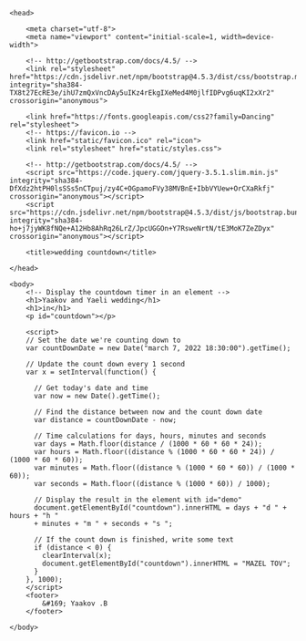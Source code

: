 <html lang="en">

    <head>

        <meta charset="utf-8">
        <meta name="viewport" content="initial-scale=1, width=device-width">

        <!-- http://getbootstrap.com/docs/4.5/ -->
        <link rel="stylesheet" href="https://cdn.jsdelivr.net/npm/bootstrap@4.5.3/dist/css/bootstrap.min.css" integrity="sha384-TX8t27EcRE3e/ihU7zmQxVncDAy5uIKz4rEkgIXeMed4M0jlfIDPvg6uqKI2xXr2" crossorigin="anonymous">
        
        <link href="https://fonts.googleapis.com/css2?family=Dancing" rel="stylesheet"> 
        <!-- https://favicon.io -->
        <link href="static/favicon.ico" rel="icon">
        <link rel="stylesheet" href="static/styles.css"> 

        <!-- http://getbootstrap.com/docs/4.5/ -->
        <script src="https://code.jquery.com/jquery-3.5.1.slim.min.js" integrity="sha384-DfXdz2htPH0lsSSs5nCTpuj/zy4C+OGpamoFVy38MVBnE+IbbVYUew+OrCXaRkfj" crossorigin="anonymous"></script>
        <script src="https://cdn.jsdelivr.net/npm/bootstrap@4.5.3/dist/js/bootstrap.bundle.min.js" integrity="sha384-ho+j7jyWK8fNQe+A12Hb8AhRq26LrZ/JpcUGGOn+Y7RsweNrtN/tE3MoK7ZeZDyx" crossorigin="anonymous"></script>

        <title>wedding countdown</title>

    </head>

    <body>
        <!-- Display the countdown timer in an element -->
        <h1>Yaakov and Yaeli wedding</h1>
        <h1>in</h1>
        <p id="countdown"></p>

        <script>
        // Set the date we're counting down to
        var countDownDate = new Date("march 7, 2022 18:30:00").getTime();

        // Update the count down every 1 second
        var x = setInterval(function() {

          // Get today's date and time
          var now = new Date().getTime();

          // Find the distance between now and the count down date
          var distance = countDownDate - now;

          // Time calculations for days, hours, minutes and seconds
          var days = Math.floor(distance / (1000 * 60 * 60 * 24));
          var hours = Math.floor((distance % (1000 * 60 * 60 * 24)) / (1000 * 60 * 60));
          var minutes = Math.floor((distance % (1000 * 60 * 60)) / (1000 * 60));
          var seconds = Math.floor((distance % (1000 * 60)) / 1000);

          // Display the result in the element with id="demo"
          document.getElementById("countdown").innerHTML = days + "d " + hours + "h "
          + minutes + "m " + seconds + "s ";

          // If the count down is finished, write some text
          if (distance < 0) {
            clearInterval(x);
            document.getElementById("countdown").innerHTML = "MAZEL TOV";
          }
        }, 1000);
        </script>
        <footer>
            &#169; Yaakov .B 
        </footer>

    </body>

</html>



